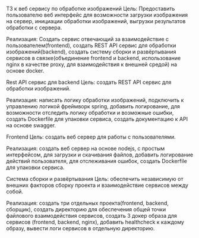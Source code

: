 ТЗ к веб сервису по обработке изображений
Цель: Предоставить пользователю веб интерфейс для возможности загрузки изображения на сервер, инициации обработки изображений, выгрузки результатов обработки с сервера.

Реализация: Создать сервис отвечающий за взаимодействие с пользователем(frontend), создать REST API сервис для обработки изображений(backend), создать систему сборки и развёртывания сервисов в связке(объединение frontend и backend, использование nginx в качестве proxy, для взаимодействия к внешней средой) на основе docker.

Rest API сервис для backend
Цель: создать REST API сервис для обработки изображений.

Реализация: написать логику обработки изображений, подключить к управлению логикой фреймворк spring, добавить логирование, для возможности отследить логику обработки и возможные ошибки, создать Dockerfile для упаковки сервиса, создать документацию к API на основе swagger.

Frontend
Цель: создать веб сервер для работы с пользователями.

Реализация: создать веб сервер на основе nodejs, с простым интерфейсом, для загрузки и скачивания файлов, добавить логирование действий пользователя, для отслеживания ошибок, создать Dockerfile для упаковки сервиса.

Система сборки и развёртывания
Цель: обеспечить независимую от внешних факторов сборку проекта и взаимодействие сервисов между собой.

Реализация: создать три отдельных проекта(frontend, backend, сборщик), создать директорию для обеспечения общей точки файлового взаимодействия сервисов, создать 3 докер образа для сервисов (frontend, backend, nginx), добавить healthcheck к каждому образу, вывести логи сервисов в отдельную директорию.

